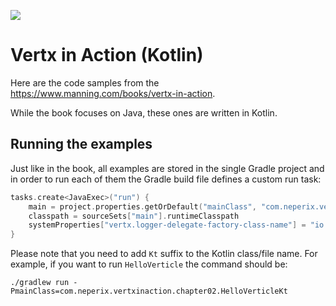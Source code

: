 ![](https://github.com/petarmitrovic/vertx-in-action/workflows/.github/workflows/gradle.yml/badge.svg)

# Vertx in Action (Kotlin)

Here are the code samples from the https://www.manning.com/books/vertx-in-action.

While the book focuses on Java, these ones are written in Kotlin.

## Running the examples

Just like in the book, all examples are stored in the single Gradle project and in order to run each of them the Gradle build file defines a custom run task:
```kotlin
tasks.create<JavaExec>("run") {
    main = project.properties.getOrDefault("mainClass", "com.neperix.vertxinaction.chapter01.VertxEchoKt") as String
    classpath = sourceSets["main"].runtimeClasspath
    systemProperties["vertx.logger-delegate-factory-class-name"] = "io.vertx.core.logging.SLF4JLogDelegateFactory"
}
```

Please note that you need to add `Kt` suffix to the Kotlin class/file name. For example, if you want to run `HelloVerticle` the command should be:
```shell script
./gradlew run -PmainClass=com.neperix.vertxinaction.chapter02.HelloVerticleKt
```
